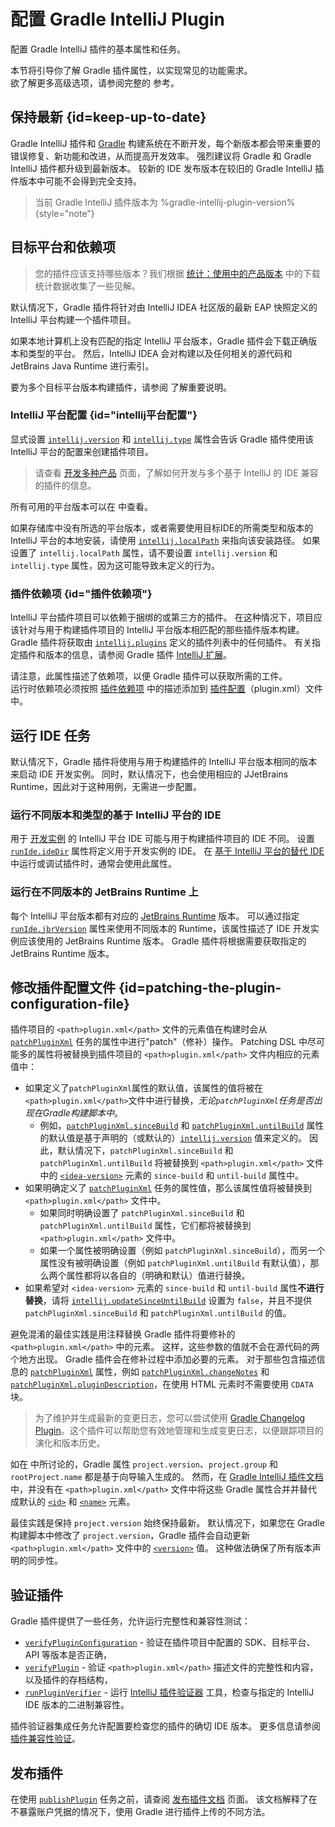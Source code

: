 <!-- Copyright 2000-2023 JetBrains s.r.o. and contributors. Use of this source code is governed by the Apache 2.0 license. -->

# 配置 Gradle IntelliJ Plugin

<link-summary>配置 Gradle IntelliJ 插件的基本属性和任务。</link-summary>

本节将引导你了解 Gradle 插件属性，以实现常见的功能需求。  
欲了解更多高级选项，请参阅完整的 [](tools_gradle_intellij_plugin.md) 参考。

<include from="creating_plugin_project.md" element-id="gradle1xOnly"/>

<include from="snippets.md" element-id="gradlePluginVersion"/>

## 保持最新 {id=keep-up-to-date}

Gradle IntelliJ 插件和 [Gradle](https://gradle.org/install/) 构建系统在不断开发，每个新版本都会带来重要的错误修复、新功能和改进，从而提高开发效率。
强烈建议将 Gradle 和 Gradle IntelliJ 插件都升级到最新版本。
较新的 IDE 发布版本在较旧的 Gradle IntelliJ 插件版本中可能不会得到完全支持。

> 当前 Gradle IntelliJ 插件版本为 %gradle-intellij-plugin-version%
{style="note"}

## 目标平台和依赖项

<snippet id="whichPlatformVersion">

> 您的插件应该支持哪些版本？我们根据 [统计：使用中的产品版本](https://plugins.jetbrains.com/docs/marketplace/product-versions-in-use-statistics.html) 中的下载统计数据收集了一些见解。
>

</snippet>

默认情况下，Gradle 插件将针对由 IntelliJ IDEA 社区版的最新 EAP 快照定义的 IntelliJ 平台构建一个插件项目。

如果本地计算机上没有匹配的指定 IntelliJ 平台版本，Gradle 插件会下载正确版本和类型的平台。
然后，IntelliJ IDEA 会对构建以及任何相关的源代码和 JetBrains Java Runtime 进行索引。

要为多个目标平台版本构建插件，请参阅 [](build_number_ranges.md#multipleIDEVersions) 了解重要说明。

### IntelliJ 平台配置 {id="intellij平台配置"}

显式设置 [`intellij.version`](tools_gradle_intellij_plugin.md#intellij-extension-version) 和 [`intellij.type`](tools_gradle_intellij_plugin.md#intellij-extension-type) 属性会告诉 Gradle 插件使用该 IntelliJ 平台的配置来创建插件项目。

> 请查看 [开发多种产品](dev_alternate_products.md) 页面，了解如何开发与多个基于 IntelliJ 的 IDE 兼容的插件的信息。
>

所有可用的平台版本可以在 [](intellij_artifacts.md) 中查看。

如果存储库中没有所选的平台版本，或者需要使用目标IDE的所需类型和版本的 IntelliJ 平台的本地安装，请使用 [`intellij.localPath`](tools_gradle_intellij_plugin.md#intellij-extension-localpath) 来指向该安装路径。
如果设置了 `intellij.localPath` 属性，请不要设置 `intellij.version` 和 `intellij.type` 属性，因为这可能导致未定义的行为。

### 插件依赖项 {id="插件依赖项"}

IntelliJ 平台插件项目可以依赖于捆绑的或第三方的插件。
在这种情况下，项目应该针对与用于构建插件项目的 IntelliJ 平台版本相匹配的那些插件版本构建。
Gradle 插件将获取由 [`intellij.plugins`](tools_gradle_intellij_plugin.md#intellij-extension-plugins) 定义的插件列表中的任何插件。
有关指定插件和版本的信息，请参阅 Gradle 插件 [IntelliJ 扩展](tools_gradle_intellij_plugin.md#configuration-intellij-extension)。

请注意，此属性描述了依赖项，以便 Gradle 插件可以获取所需的工件。  
运行时依赖项必须按照 [插件依赖项](plugin_dependencies.md#dependency-declaration-in-pluginxml) 中的描述添加到 [插件配置](plugin_configuration_file.md)（<path>plugin.xml</path>）文件中。

## 运行 IDE 任务

默认情况下，Gradle 插件将使用与用于构建插件的 IntelliJ 平台版本相同的版本来启动 IDE 开发实例。
同时，默认情况下，也会使用相应的 JJetBrains Runtime，因此对于这种用例，无需进一步配置。

### 运行不同版本和类型的基于 IntelliJ 平台的 IDE

用于 [开发实例](ide_development_instance.md) 的 IntelliJ 平台 IDE 可能与用于构建插件项目的 IDE 不同。
设置 [`runIde.ideDir`](tools_gradle_intellij_plugin.md#tasks-runide-idedir) 属性将定义用于开发实例的 IDE。
在 [基于 IntelliJ 平台的替代 IDE](intellij_platform.md#基于IntelliJ平台的IDE) 中运行或调试插件时，通常会使用此属性。

### 运行在不同版本的 JetBrains Runtime 上

每个 IntelliJ 平台版本都有对应的 [JetBrains Runtime](ide_development_instance.md#using-a-jetbrains-runtime-for-the-development-instance) 版本。
可以通过指定 [`runIde.jbrVersion`](tools_gradle_intellij_plugin.md#tasks-runide-jbrversion) 属性来使用不同版本的 Runtime，该属性描述了 IDE 开发实例应该使用的 JetBrains Runtime 版本。
Gradle 插件将根据需要获取指定的 JetBrains Runtime 版本。

## 修改插件配置文件 {id=patching-the-plugin-configuration-file}

插件项目的 `<path>plugin.xml</path>` 文件的元素值在构建时会从 [`patchPluginXml`](tools_gradle_intellij_plugin.md#tasks-patchpluginxml) 任务的属性中进行"patch"（修补）操作。
Patching DSL 中尽可能多的属性将被替换到插件项目的 `<path>plugin.xml</path>` 文件内相应的元素值中：
* 如果定义了`patchPluginXml`属性的默认值，该属性的值将被在`<path>plugin.xml</path>`文件中进行替换，_无论`patchPluginXml`任务是否出现在Gradle构建脚本中_。
  * 例如，[`patchPluginXml.sinceBuild`](tools_gradle_intellij_plugin.md#tasks-patchpluginxml-sincebuild) 和 [`patchPluginXml.untilBuild`](tools_gradle_intellij_plugin.md#tasks-patchpluginxml-untilbuild) 属性的默认值是基于声明的（或默认的）[`intellij.version`](tools_gradle_intellij_plugin.md#intellij-extension-version) 值来定义的。
    因此，默认情况下，`patchPluginXml.sinceBuild` 和 `patchPluginXml.untilBuild` 将被替换到 `<path>plugin.xml</path>` 文件中的 [`<idea-version>`](plugin_configuration_file.md#idea-plugin__idea-version) 元素的 `since-build` 和 `until-build` 属性中。
* 如果明确定义了 [`patchPluginXml`](tools_gradle_intellij_plugin.md#tasks-patchpluginxml) 任务的属性值，那么该属性值将被替换到 `<path>plugin.xml</path>` 文件中。
  * 如果同时明确设置了 `patchPluginXml.sinceBuild` 和 `patchPluginXml.untilBuild` 属性，它们都将被替换到 `<path>plugin.xml</path>` 文件中。
  * 如果一个属性被明确设置（例如 `patchPluginXml.sinceBuild`），而另一个属性没有被明确设置（例如 `patchPluginXml.untilBuild` 有默认值），那么两个属性都将以各自的（明确和默认）值进行替换。
* 如果希望对 `<idea-version>` 元素的 `since-build` 和 `until-build` 属性**不进行替换**，请将 [`intellij.updateSinceUntilBuild`](tools_gradle_intellij_plugin.md#intellij-extension-updatesinceuntilbuild) 设置为 `false`，并且不提供 `patchPluginXml.sinceBuild` 和 `patchPluginXml.untilBuild` 的值。

避免混淆的最佳实践是用注释替换 Gradle 插件将要修补的 `<path>plugin.xml</path>` 中的元素。
这样，这些参数的值就不会在源代码的两个地方出现。
Gradle 插件会在修补过程中添加必要的元素。
对于那些包含描述信息的 [`patchPluginXml`](tools_gradle_intellij_plugin.md#tasks-patchpluginxml) 属性，例如 [`patchPluginXml.changeNotes`](tools_gradle_intellij_plugin.md#tasks-patchpluginxml-changenotes) 和 [`patchPluginXml.pluginDescription`](tools_gradle_intellij_plugin.md#tasks-patchpluginxml-plugindescription)，在使用 HTML 元素时不需要使用 `CDATA` 块。

> 为了维护并生成最新的变更日志，您可以尝试使用 [Gradle Changelog Plugin](https://github.com/JetBrains/gradle-changelog-plugin)。这个插件可以帮助您有效地管理和生成变更日志，以便跟踪项目的演化和版本历史。
>

如在 [](creating_plugin_project.md#creating-a-plugin-with-new-project-wizard) 中所讨论的，Gradle 属性 `project.version`、`project.group` 和 `rootProject.name` 都是基于向导输入生成的。
然而，在 [Gradle IntelliJ 插件文档](tools_gradle_intellij_plugin.md) 中，并没有在 `<path>plugin.xml</path>` 文件中将这些 Gradle 属性合并并替代成默认的 [`<id>`](plugin_configuration_file.md#idea-plugin__id) 和 [`<name>`](plugin_configuration_file.md#idea-plugin__name) 元素。

最佳实践是保持 `project.version` 始终保持最新。
默认情况下，如果您在 Gradle 构建脚本中修改了 `project.version`，Gradle 插件会自动更新 `<path>plugin.xml</path>` 文件中的 [`<version>`](plugin_configuration_file.md#idea-plugin__version) 值。
这种做法确保了所有版本声明的同步性。

## 验证插件

Gradle 插件提供了一些任务，允许运行完整性和兼容性测试：
* [`verifyPluginConfiguration`](tools_gradle_intellij_plugin.md#tasks-verifypluginconfiguration) - 验证在插件项目中配置的 SDK、目标平台、API 等版本是否正确，
* [`verifyPlugin`](tools_gradle_intellij_plugin.md#tasks-verifyplugin) - 验证 `<path>plugin.xml</path>` 描述文件的完整性和内容，以及插件的存档结构，
* [`runPluginVerifier`](tools_gradle_intellij_plugin.md#tasks-runpluginverifier) - 运行 [IntelliJ 插件验证器](https://github.com/JetBrains/intellij-plugin-verifier) 工具，检查与指定的 IntelliJ IDE 版本的二进制兼容性。

插件验证器集成任务允许配置要检查您的插件的确切 IDE 版本。
更多信息请参阅 [插件兼容性验证](verifying_plugin_compatibility.md#plugin-verifier)。

## 发布插件

在使用 [`publishPlugin`](tools_gradle_intellij_plugin.md#tasks-publishplugin) 任务之前，请查阅 [发布插件文档](publishing_plugin.md) 页面。
该文档解释了在不暴露账户凭据的情况下，使用 Gradle 进行插件上传的不同方法。
